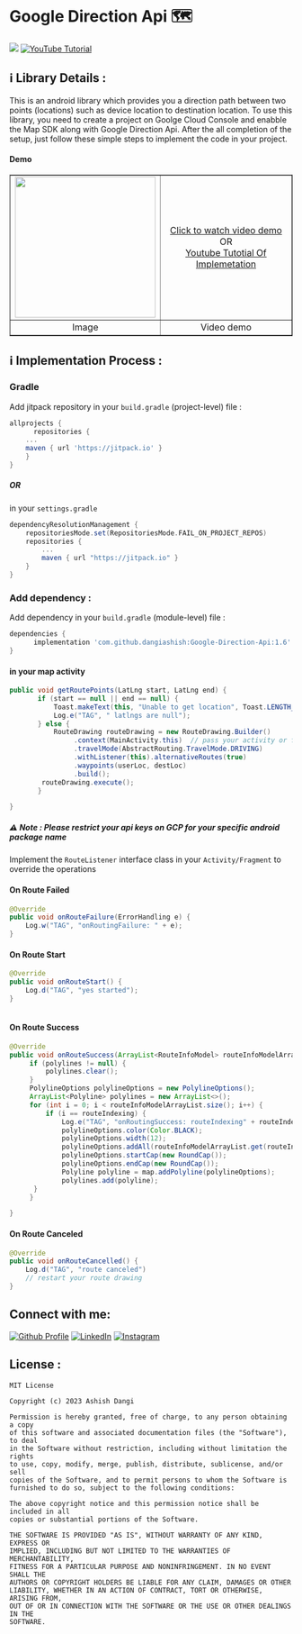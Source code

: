 # Google Direction Api 🗺️

[![](https://jitpack.io/v/DangiAshish/Google-Direction-Api.svg)](https://jitpack.io/#DangiAshish/Google-Direction-Api)
[![YouTube Tutorial](https://img.shields.io/badge/YouTube_Tutorial-1k-%23FF0000.svg)](https://youtu.be/DRaRStNyZ0k)

## ℹ️ Library Details : 
This is an android library which provides you a direction path between two points (locations) such as device location to destination location. To use this library, you need to create a project on Goolge Cloud Console and enabble the Map SDK along with Google Direction Api. After the all completion of the setup, just follow these simple steps to implement the code in your project.

#### Demo
<table border="1">
        <tr>
            <td align="center"><img src = "https://github.com/dangiashish/Google-Direction-Api/assets/70362030/92ff9cda-eb92-4a5f-a2b4-ec5435699523" width=250/></td>
            <td align="center"> 
		    <a href = "https://github.com/dangiashish/Google-Direction-Api/assets/70362030/30d99832-dd52-45f0-bb95-dbccb83e6676"> Click to watch video demo </a>
		    <br/>
		    OR
		    <br/>
		    <a href = "https://youtu.be/DRaRStNyZ0k"> Youtube Tutotial Of Implemetation</a>
	    </td>
        </tr>
        <tr>
            <td align="center">Image</td>
            <td align="center">Video demo</td>
        </tr>
    </table>


<!-- ## 📚 Langguages Used :
* [Java][0] : 

[0]:  

-->

## ℹ️ Implementation Process : 

### Gradle

Add jitpack repository in your `build.gradle` (project-level) file :
```gradle
allprojects {
      repositories {
	...
	maven { url 'https://jitpack.io' }
	}
}
```
##### OR 
in your `settings.gradle`
 
```gradle
dependencyResolutionManagement {
    repositoriesMode.set(RepositoriesMode.FAIL_ON_PROJECT_REPOS)
    repositories {
        ...
        maven { url "https://jitpack.io" }
    }
}
```
### Add dependency :

Add dependency in your `build.gradle` (module-level) file :
```groovy
dependencies {
	  implementation 'com.github.dangiashish:Google-Direction-Api:1.6'
}
```

#### in your map activity 

```java
public void getRoutePoints(LatLng start, LatLng end) {
       if (start == null || end == null) {
           Toast.makeText(this, "Unable to get location", Toast.LENGTH_LONG).show();
           Log.e("TAG", " latlngs are null");
       } else {
           RouteDrawing routeDrawing = new RouteDrawing.Builder()
                .context(MainActivity.this)  // pass your activity or fragment's context
                .travelMode(AbstractRouting.TravelMode.DRIVING)
                .withListener(this).alternativeRoutes(true)
                .waypoints(userLoc, destLoc)
                .build();
        routeDrawing.execute();
       }

}
```

##### ⚠ Note : Please restrict your api keys on GCP for your specific android package name 

Implement the `RouteListener` interface class in your `Activity/Fragment` to override the operations

#### On Route Failed
```java
@Override
public void onRouteFailure(ErrorHandling e) {
    Log.w("TAG", "onRoutingFailure: " + e);
}
```

#### On Route Start
```java
@Override
public void onRouteStart() {
    Log.d("TAG", "yes started");
}
    
```

#### On Route Success
```java
@Override
public void onRouteSuccess(ArrayList<RouteInfoModel> routeInfoModelArrayList, int routeIndexing) {
     if (polylines != null) {
         polylines.clear();
     }
     PolylineOptions polylineOptions = new PolylineOptions();
     ArrayList<Polyline> polylines = new ArrayList<>();
     for (int i = 0; i < routeInfoModelArrayList.size(); i++) {
         if (i == routeIndexing) {
             Log.e("TAG", "onRoutingSuccess: routeIndexing" + routeIndexing);
             polylineOptions.color(Color.BLACK);
             polylineOptions.width(12);
             polylineOptions.addAll(routeInfoModelArrayList.get(routeIndexing).getPoints());
             polylineOptions.startCap(new RoundCap());
             polylineOptions.endCap(new RoundCap());
             Polyline polyline = map.addPolyline(polylineOptions);
             polylines.add(polyline);
	  }
     }

}
```
 
#### On Route Canceled
```java
@Override
public void onRouteCancelled() {
    Log.d("TAG", "route canceled")
    // restart your route drawing
}
```

## Connect with me:
[![Github Profile](https://skillicons.dev/icons?i=github)](https://github.com/dangiashish)
[![LinkedIn](https://skillicons.dev/icons?i=linkedin)](https://linkedin.com/in/ashishkumardangi)
[![Instagram](https://skillicons.dev/icons?i=instagram)](https://instagram.com/coder.ashish)

## License :
```
MIT License

Copyright (c) 2023 Ashish Dangi

Permission is hereby granted, free of charge, to any person obtaining a copy
of this software and associated documentation files (the "Software"), to deal
in the Software without restriction, including without limitation the rights
to use, copy, modify, merge, publish, distribute, sublicense, and/or sell
copies of the Software, and to permit persons to whom the Software is
furnished to do so, subject to the following conditions:

The above copyright notice and this permission notice shall be included in all
copies or substantial portions of the Software.

THE SOFTWARE IS PROVIDED "AS IS", WITHOUT WARRANTY OF ANY KIND, EXPRESS OR
IMPLIED, INCLUDING BUT NOT LIMITED TO THE WARRANTIES OF MERCHANTABILITY,
FITNESS FOR A PARTICULAR PURPOSE AND NONINFRINGEMENT. IN NO EVENT SHALL THE
AUTHORS OR COPYRIGHT HOLDERS BE LIABLE FOR ANY CLAIM, DAMAGES OR OTHER
LIABILITY, WHETHER IN AN ACTION OF CONTRACT, TORT OR OTHERWISE, ARISING FROM,
OUT OF OR IN CONNECTION WITH THE SOFTWARE OR THE USE OR OTHER DEALINGS IN THE
SOFTWARE.
```
